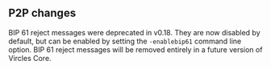 P2P changes
-----------

BIP 61 reject messages were deprecated in v0.18. They are now disabled by
default, but can be enabled by setting the `-enablebip61` command line option.
BIP 61 reject messages will be removed entirely in a future version of
Vircles Core.
